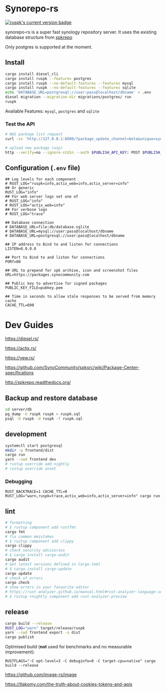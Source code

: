 # Synorepo-rs

[![ruspk's current version badge](https://img.shields.io/crates/v/ruspk.svg)](https://crates.io/crates/ruspk)

synorepo-rs is a super fast synology repository server. It uses the existing database structure from [spkrepo](https://github.com/SynoCommunity/spkrepo)

Only postgres is supported at the moment.

## Install

```sh
cargo install diesel_cli
cargo install ruspk --features postgres
cargo install ruspk --no-default-features --features mysql
cargo install ruspk --no-default-features --features sqlite
echo 'DATABASE_URL=postgresql://user:pass@localhost/dbname' > .env
diesel migration --migration-dir migrations/postgres/ run
ruspk
```

Available Features: `mysql`, `postgres` and `sqlite`

### Test the API

```sh
# NAS package list request
curl -sv 'http://127.0.0.1:8080/?package_update_channel=beta&unique=synology_apollolake_418play&build=24922&language=enu&major=6&micro=2&arch=apollolake&minor=2&timezone=Melbourne&nano=4' | jq

# upload new package (wip)
http --verify=no --ignore-stdin --auth $PUBLISH_API_KEY: POST $PUBLISH_URL/packages @$SPK_FILE_NAME
```

## Configuration (`.env` file)

```env
## Log levels for each component
# RUST_LOG="ruspk=info,actix_web=info,actix_server=info"
## Or generic
RUST_LOG="info"
## For web server logs set one of
# RUST_LOG="info"
# RUST_LOG="actix_web=info"
## For verbose logs
# RUST_LOG="trace"

## Database connection
# DATABASE_URL=file:db/database.sqlite
# DATABASE_URL=mysql://user:pass@localhost/dbname
# DATABASE_URL=postgresql://user:pass@localhost/dbname

## IP address to Bind to and listen for connections
LISTEN=0.0.0.0

## Port to Bind to and listen for connections
PORT=80

## URL to prepend for spk archive, icon and screenshot files
URL=https://packages.synocommunity.com

## Public key to advertise for signed packages
PUBLIC_KEY_FILE=pubkey.pem

## Time in seconds to allow stale responses to be served from memory cache
CACHE_TTL=600
```

# Dev Guides

<https://diesel.rs/>

<https://actix.rs/>

<https://yew.rs/>

<https://github.com/SynoCommunity/spksrc/wiki/Package-Center-specifications>

<http://spkrepo.readthedocs.org/>

## Backup and restore database

```sh
cd server/db
pg_dump -U ruspk ruspk > ruspk.sql
psql -U ruspk -d ruspk -f ruspk.sql
```

## development

```sh
systemctl start postgresql
mkdir -p frontend/dist
cargo run
yarn --cwd frontend dev
# rustup override add nightly
# rustup override unset
```

### Debugging

`RUST_BACKTRACE=1 CACHE_TTL=0 RUST_LOG="warn,ruspk=trace,actix_web=info,actix_server=info" cargo run`

## lint

```sh
# formatting
# $ rustup component add rustfmt
cargo fmt
# fix common mmistakes
# $ rustup component add clippy
cargo clippy
# check security advisories
# $ cargo install cargo-audit
cargo audit
# Get latest versions defined in Cargo.toml
# $ cargo install cargo-update
cargo update
# check of errors
cargo check
# show errors in your favourite editor
# https://rust-analyzer.github.io/manual.html#rust-analyzer-language-server-binary
# $ rustup +nightly component add rust-analyzer-preview
```

## release

```sh
cargo build --release
RUST_LOG="warn" target/release/ruspk
yarn --cwd frontend export -o dist
cargo publish
```

Optimised build (**not** used for benchmarks and no measurable improvement):

`RUSTFLAGS="-C opt-level=3 -C debuginfo=0 -C target-cpu=native" cargo build --release`

<https://github.com/image-rs/image>

<https://tlakomy.com/the-truth-about-cookies-tokens-and-apis>
